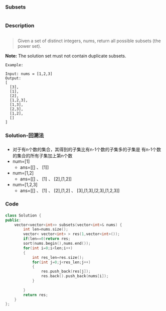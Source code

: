 ### Subsets <h1>
### Description<h2>
> Given a set of distinct integers, nums, return all possible subsets (the power set).

**Note:** The solution set must not contain duplicate subsets.
```
Example:

Input: nums = [1,2,3]
Output:
[
  [3],
  [1],
  [2],
  [1,2,3],
  [1,3],
  [2,3],
  [1,2],
  []
]
```
### Solution-回溯法 <h3>
- 对于有n个数的集合，其得到的子集比有n-1个数的子集多的子集是 有n-1个数的集合的所有子集加上第n个数
- num=[1]
  - ans=[[] 、 [1]]
- num=[1,2]
  - ans=[[] 、 [1] 、 [2],[1,2]]
- num=[1,2,3] 
  - ans=[[] 、 [1] 、 [2],[1,2] 、 [3],[1,3],[2,3],[1,2,3]]
### Code <h4>
```C++
class Solution {
public:
    vector<vector<int>> subsets(vector<int>& nums) {
        int len=nums.size();
        vector< vector<int> > res(1,vector<int>());
        if(len==0)return res;
        sort(nums.begin(),nums.end());
        for(int i=0;i<len;i++)
        {
            int res_len=res.size();
            for(int j=0;j<res_len;j++)
            {
                res.push_back(res[j]);
                res.back().push_back(nums[i]);
            }
            
        }
        return res;
    }
};
```